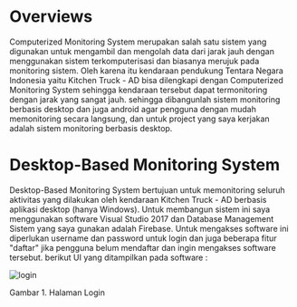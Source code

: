 # Overviews
Computerized Monitoring System merupakan salah satu sistem yang digunakan untuk mengambil dan mengolah data dari jarak jauh dengan menggunakan sistem terkomputerisasi dan biasanya merujuk pada monitoring sistem. Oleh karena itu kendaraan pendukung Tentara Negara Indonesia yaitu Kitchen Truck - AD bisa dilengkapi dengan Computerized Monitoring System sehingga kendaraan tersebut dapat termonitoring dengan jarak yang sangat jauh. sehingga dibangunlah sistem monitoring berbasis desktop dan juga android agar pengguna dengan mudah memonitoring secara langsung, dan untuk project yang saya kerjakan adalah sistem monitoring berbasis desktop. 
# Desktop-Based Monitoring System
Desktop-Based Monitoring System bertujuan untuk memonitoring seluruh aktivitas yang dilakukan oleh kendaraan Kitchen Truck - AD berbasis aplikasi desktop (hanya Windows). Untuk membangun sistem ini saya menggunakan software Visual Studio 2017 dan Database Management Sistem yang saya gunakan adalah Firebase. Untuk mengakses software ini diperlukan username dan password untuk login dan juga beberapa fitur "daftar" jika pengguna belum mendaftar dan ingin mengakses software tersebut. berikut UI yang ditampilkan pada software :


![login](https://user-images.githubusercontent.com/46160874/82861001-891a8d80-9f45-11ea-8c31-1fe526b99f5f.PNG)

Gambar 1. Halaman Login

